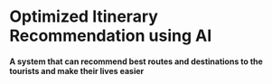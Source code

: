 # Optimized Itinerary Recommendation using AI

#### A system that can recommend best routes and destinations to the tourists and make their lives easier 
